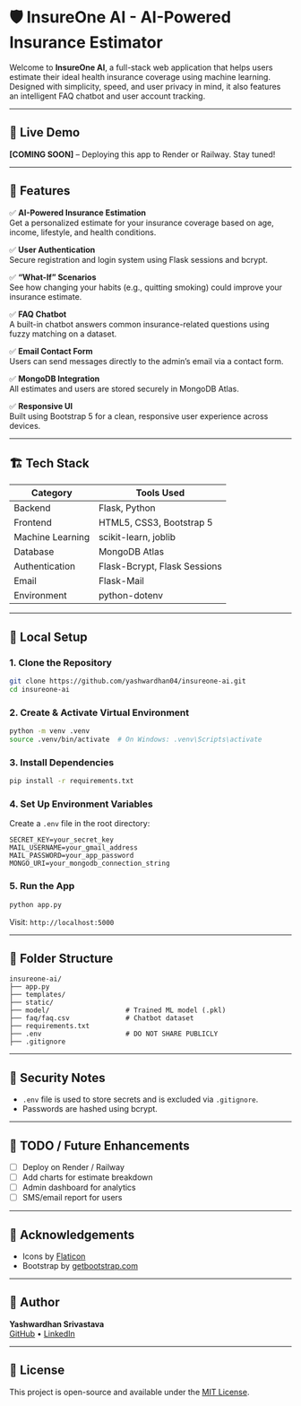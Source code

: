 # 🛡️ InsureOne AI - AI-Powered Insurance Estimator

Welcome to **InsureOne AI**, a full-stack web application that helps users estimate their ideal health insurance coverage using machine learning. Designed with simplicity, speed, and user privacy in mind, it also features an intelligent FAQ chatbot and user account tracking.

---

## 🚀 Live Demo
**[COMING SOON]** – Deploying this app to Render or Railway. Stay tuned!

---

## 🧠 Features

✅ **AI-Powered Insurance Estimation**  
Get a personalized estimate for your insurance coverage based on age, income, lifestyle, and health conditions.

✅ **User Authentication**  
Secure registration and login system using Flask sessions and bcrypt.

✅ **“What-If” Scenarios**  
See how changing your habits (e.g., quitting smoking) could improve your insurance estimate.

✅ **FAQ Chatbot**  
A built-in chatbot answers common insurance-related questions using fuzzy matching on a dataset.

✅ **Email Contact Form**  
Users can send messages directly to the admin’s email via a contact form.

✅ **MongoDB Integration**  
All estimates and users are stored securely in MongoDB Atlas.

✅ **Responsive UI**  
Built using Bootstrap 5 for a clean, responsive user experience across devices.

---

## 🏗️ Tech Stack

| Category         | Tools Used                        |
|------------------|------------------------------------|
| Backend          | Flask, Python                     |
| Frontend         | HTML5, CSS3, Bootstrap 5          |
| Machine Learning | scikit-learn, joblib              |
| Database         | MongoDB Atlas                     |
| Authentication   | Flask-Bcrypt, Flask Sessions      |
| Email            | Flask-Mail                        |
| Environment      | python-dotenv                     |

---

## 🧪 Local Setup

### 1. Clone the Repository
```bash
git clone https://github.com/yashwardhan04/insureone-ai.git
cd insureone-ai
```

### 2. Create & Activate Virtual Environment
```bash
python -m venv .venv
source .venv/bin/activate  # On Windows: .venv\Scripts\activate
```

### 3. Install Dependencies
```bash
pip install -r requirements.txt
```

### 4. Set Up Environment Variables
Create a `.env` file in the root directory:
```env
SECRET_KEY=your_secret_key
MAIL_USERNAME=your_gmail_address
MAIL_PASSWORD=your_app_password
MONGO_URI=your_mongodb_connection_string
```

### 5. Run the App
```bash
python app.py
```
Visit: `http://localhost:5000`

---

## 📂 Folder Structure
```
insureone-ai/
├── app.py
├── templates/
├── static/
├── model/                   # Trained ML model (.pkl)
├── faq/faq.csv              # Chatbot dataset
├── requirements.txt
├── .env                     # DO NOT SHARE PUBLICLY
├── .gitignore
```

---

## 🔐 Security Notes
- `.env` file is used to store secrets and is excluded via `.gitignore`.
- Passwords are hashed using bcrypt.

---

## 📌 TODO / Future Enhancements
- [ ] Deploy on Render / Railway
- [ ] Add charts for estimate breakdown
- [ ] Admin dashboard for analytics
- [ ] SMS/email report for users

---

## 🙌 Acknowledgements
- Icons by [Flaticon](https://flaticon.com)
- Bootstrap by [getbootstrap.com](https://getbootstrap.com)

---

## 👤 Author
**Yashwardhan Srivastava**  
[GitHub](https://github.com/yashwardhan04) • [LinkedIn](www.linkedin.com/in/yashwardhan-srivastava)

---

## 📄 License
This project is open-source and available under the [MIT License](LICENSE).
